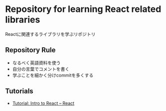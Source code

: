 # Repository for learning React related libraries

Reactに関連するライブラリを学ぶリポジトリ

## Repository Rule

* なるべく英語資料を使う
* 自分の言葉でコメントを書く
* 学ぶことを細かく分けcommitを多くする

## Tutorials

* [Tutorial: Intro to React – React](https://reactjs.org/tutorial/tutorial.html)
